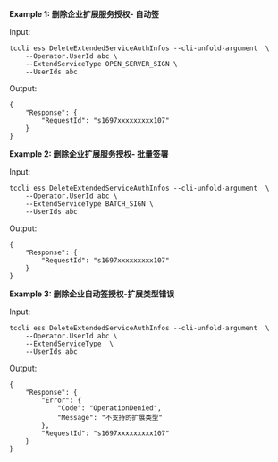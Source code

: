 **Example 1: 删除企业扩展服务授权- 自动签**



Input: 

```
tccli ess DeleteExtendedServiceAuthInfos --cli-unfold-argument  \
    --Operator.UserId abc \
    --ExtendServiceType OPEN_SERVER_SIGN \
    --UserIds abc
```

Output: 
```
{
    "Response": {
        "RequestId": "s1697xxxxxxxxx107"
    }
}
```

**Example 2: 删除企业扩展服务授权- 批量签署**



Input: 

```
tccli ess DeleteExtendedServiceAuthInfos --cli-unfold-argument  \
    --Operator.UserId abc \
    --ExtendServiceType BATCH_SIGN \
    --UserIds abc
```

Output: 
```
{
    "Response": {
        "RequestId": "s1697xxxxxxxxx107"
    }
}
```

**Example 3: 删除企业自动签授权-扩展类型错误**



Input: 

```
tccli ess DeleteExtendedServiceAuthInfos --cli-unfold-argument  \
    --Operator.UserId abc \
    --ExtendServiceType  \
    --UserIds abc
```

Output: 
```
{
    "Response": {
        "Error": {
            "Code": "OperationDenied",
            "Message": "不支持的扩展类型"
        },
        "RequestId": "s1697xxxxxxxxx107"
    }
}
```

